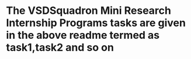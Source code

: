 # The VSDSquadron Mini Research Internship Programs tasks are given in the above readme termed as task1,task2 and so on 
